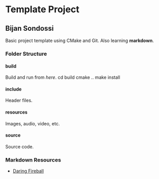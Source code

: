 # Template Project

## Bijan Sondossi
Basic project template using CMake and Git. Also learning **markdown**.

### Folder Structure
#### build 
Build and run from *here*.
    cd build
    cmake ..
    make install
    
#### include
Header files.

#### resources 
Images, audio, video, etc.

#### source 
Source code.

### Markdown Resources
- [Daring Fireball](https://daringfireball.net/projects/markdown/basics)

